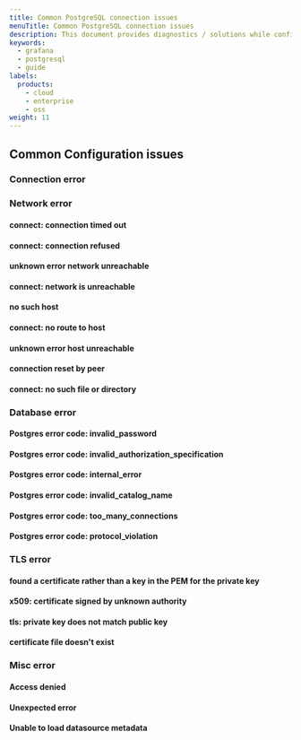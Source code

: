 ```yaml
---
title: Common PostgreSQL connection issues
menuTitle: Common PostgreSQL connection issues
description: This document provides diagnostics / solutions while configuring the PostgreSQL data source
keywords:
  - grafana
  - postgresql
  - guide
labels:
  products:
    - cloud
    - enterprise
    - oss
weight: 11
---
```


## Common Configuration issues

### Connection error

### Network error

#### connect: connection timed out

#### connect: connection refused

#### unknown error network unreachable

#### connect: network is unreachable

#### no such host

#### connect: no route to host

#### unknown error host unreachable

#### connection reset by peer

#### connect: no such file or directory

### Database error

#### Postgres error code: invalid_password

#### Postgres error code: invalid_authorization_specification

#### Postgres error code: internal_error

#### Postgres error code: invalid_catalog_name

#### Postgres error code: too_many_connections

#### Postgres error code: protocol_violation

### TLS error

#### found a certificate rather than a key in the PEM for the private key

#### x509: certificate signed by unknown authority

#### tls: private key does not match public key

#### certificate file doesn't exist

### Misc error

#### Access denied

#### Unexpected error

#### Unable to load datasource metadata
